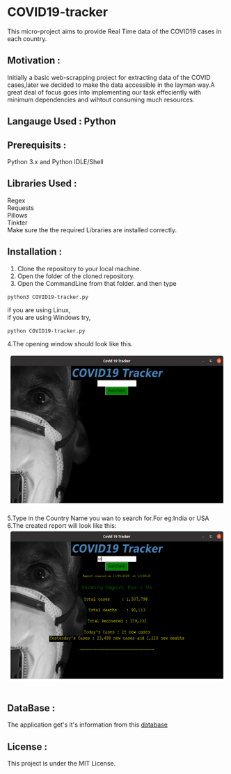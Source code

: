 # COVID19-tracker

This micro-project aims to provide Real Time data of the COVID19 cases in each country.

## Motivation :

Initially a basic web-scrapping project for extracting data of the COVID cases,later we decided to make the data accessible in the layman way.A great deal of focus goes into implementing our task effeciently with minimum dependencies and wihtout consuming much resources.

## Langauge Used : Python

## Prerequisits :

Python 3.x and Python IDLE/Shell

## Libraries Used :

Regex<br/>
Requests<br/>
Pillows<br/>
Tinkter<br/>
Make sure the the required Libraries are installed correctly.

## Installation :
1. Clone the repository to your local machine.
2. Open the folder of the cloned repository.
3. Open the CommandLine from that folder.
and then type
```
python3 COVID19-tracker.py
```
if you are using Linux,<br/>
if you are using Windows try,

```
python COVID19-tracker.py
```
4.The opening window should look like this.
<a name="Instance1"/>
<div align="center">
<img src="Images/Instance1.png" alt="Opening Window" width="500" height="350"></img>
</div>
<br/>
5.Type in the Country Name you wan to search for.For eg:India or USA<br/>
6.The created report will look like this:
<a name="Instance2"/>
<div align="center">
<img src="Images/Instance2.png" alt="Created Rport" width="500" height="350"></img>
</div>
<br/>

## DataBase :

The application get's it's information from this [database](https://www.worldometers.info/coronavirus)


## License :

This project is under the MIT License.
